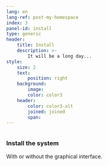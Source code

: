 ```yaml
---
lang: en
lang-ref: post-my-homespace
index: 3
panel-id: install
type: generic
header:
    title: Install
    description: >-
        It will be a long day...
style:
    size: 2
    text:
        position: right
    background:
        image:
        color: color3
    header:
        color: color3-alt
        joined: joined
        span:
---
```

<div class="inner columns aligned">
    <div class="span-4">
        <h3 class="major">Install the system</h3>
        <p>With or without the graphical interface.</p>
    </div>
</div>
